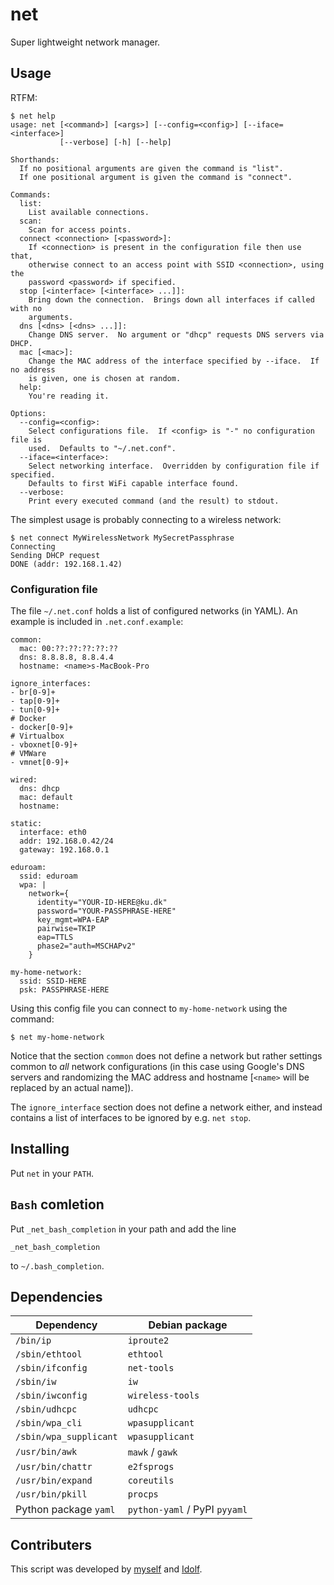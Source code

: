 # net

Super lightweight network manager.

## Usage

RTFM:

```
$ net help
usage: net [<command>] [<args>] [--config=<config>] [--iface=<interface>]
           [--verbose] [-h] [--help]

Shorthands:
  If no positional arguments are given the command is "list".
  If one positional argument is given the command is "connect".

Commands:
  list:
    List available connections.
  scan:
    Scan for access points.
  connect <connection> [<password>]:
    If <connection> is present in the configuration file then use that,
    otherwise connect to an access point with SSID <connection>, using the
    password <password> if specified.
  stop [<interface> [<interface> ...]]:
    Bring down the connection.  Brings down all interfaces if called with no
    arguments.
  dns [<dns> [<dns> ...]]:
    Change DNS server.  No argument or "dhcp" requests DNS servers via DHCP.
  mac [<mac>]:
    Change the MAC address of the interface specified by --iface.  If no address
    is given, one is chosen at random.
  help:
    You're reading it.

Options:
  --config=<config>:
    Select configurations file.  If <config> is "-" no configuration file is
    used.  Defaults to "~/.net.conf".
  --iface=<interface>:
    Select networking interface.  Overridden by configuration file if specified.
    Defaults to first WiFi capable interface found.
  --verbose:
    Print every executed command (and the result) to stdout.
```

The simplest usage is probably connecting to a wireless network:

```
$ net connect MyWirelessNetwork MySecretPassphrase
Connecting
Sending DHCP request
DONE (addr: 192.168.1.42)
```

### Configuration file

The file `~/.net.conf` holds a list of configured networks (in YAML).  An
example is included in `.net.conf.example`:

```
common:
  mac: 00:??:??:??:??:??
  dns: 8.8.8.8, 8.8.4.4
  hostname: <name>s-MacBook-Pro

ignore_interfaces:
- br[0-9]+
- tap[0-9]+
- tun[0-9]+
# Docker
- docker[0-9]+
# Virtualbox
- vboxnet[0-9]+
# VMWare
- vmnet[0-9]+

wired:
  dns: dhcp
  mac: default
  hostname:

static:
  interface: eth0
  addr: 192.168.0.42/24
  gateway: 192.168.0.1

eduroam:
  ssid: eduroam
  wpa: |
    network={
      identity="YOUR-ID-HERE@ku.dk"
      password="YOUR-PASSPHRASE-HERE"
      key_mgmt=WPA-EAP
      pairwise=TKIP
      eap=TTLS
      phase2="auth=MSCHAPv2"
    }

my-home-network:
  ssid: SSID-HERE
  psk: PASSPHRASE-HERE
```

Using this config file you can connect to `my-home-network` using the command:

```
$ net my-home-network
```

Notice that the section `common` does not define a network but rather settings
common to *all* network configurations (in this case using Google's DNS servers
and randomizing the MAC address and hostname [`<name>` will be replaced by an
actual name]).

The `ignore_interface` section does not define a network either, and instead
contains a list of interfaces to be ignored by e.g. `net stop`.

## Installing

Put `net` in your `PATH`.

## `Bash` comletion

Put `_net_bash_completion` in your path and add the line

```
_net_bash_completion
```

to `~/.bash_completion`.

## Dependencies

| Dependency             | Debian package                |
|------------------------|-------------------------------|
| `/bin/ip`              | `iproute2`                    |
| `/sbin/ethtool`        | `ethtool`                     |
| `/sbin/ifconfig`       | `net-tools`                   |
| `/sbin/iw`             | `iw`                          |
| `/sbin/iwconfig`       | `wireless-tools`              |
| `/sbin/udhcpc`         | `udhcpc`                      |
| `/sbin/wpa_cli`        | `wpasupplicant`               |
| `/sbin/wpa_supplicant` | `wpasupplicant`               |
| `/usr/bin/awk`         | `mawk` / `gawk`               |
| `/usr/bin/chattr`      | `e2fsprogs`                   |
| `/usr/bin/expand`      | `coreutils`                   |
| `/usr/bin/pkill`       | `procps`                      |
| Python package `yaml`  | `python-yaml` / PyPI `pyyaml` |

## Contributers

This script was developed by [myself](https://github.com/br0ns) and
[Idolf](https://github.com/idolf).
